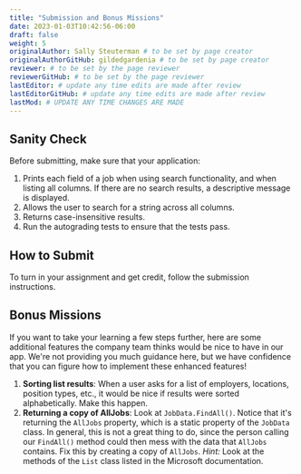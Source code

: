 ```yaml
---
title: "Submission and Bonus Missions"
date: 2023-01-03T10:42:56-06:00
draft: false
weight: 5
originalAuthor: Sally Steuterman # to be set by page creator
originalAuthorGitHub: gildedgardenia # to be set by page creator
reviewer: # to be set by the page reviewer
reviewerGitHub: # to be set by the page reviewer
lastEditor: # update any time edits are made after review
lastEditorGitHub: # update any time edits are made after review
lastMod: # UPDATE ANY TIME CHANGES ARE MADE
---
```


## Sanity Check

Before submitting, make sure that your application:

1. Prints each field of a job when using search functionality, and when listing all columns. If there are no search results, a descriptive message is displayed.
1. Allows the user to search for a string across all columns.
1. Returns case-insensitive results.
1. Run the autograding tests to ensure that the tests pass.

## How to Submit

<!-- TODO: Add link back to Assignment 0 -->

To turn in your assignment and get credit, follow the submission instructions.

## Bonus Missions

If you want to take your learning a few steps further, here are some
additional features the company team thinks would be nice to have in our app. We're not providing you much
guidance here, but we have confidence that you can figure how to implement these enhanced features!

1. **Sorting list results**: When a user asks for a list of employers, locations, position types, etc., it would be nice if results were sorted alphabetically. Make this happen.
1. **Returning a copy of AllJobs**: Look at `JobData.FindAll()`. Notice that it's returning the `AllJobs` property, which is a static property of the `JobData` class. In general, this is not a great thing to do, since the person calling our `FindAll()` method could then mess with the data that `AllJobs` contains. Fix this by creating a copy of `AllJobs`. *Hint:* Look at the methods of the `List` class listed in the Microsoft documentation.